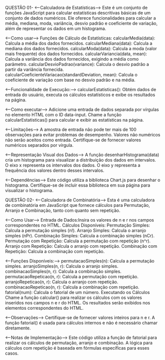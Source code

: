 QUESTÃO 01-
<--Calculadora de Estatísticas-->
Este é um conjunto de funções JavaScript para calcular estatísticas descritivas básicas de um conjunto de dados numéricos. Ele oferece funcionalidades para calcular a média, mediana, moda, variância, desvio padrão e coeficiente de variação, além de representar os dados em um histograma.

<--Como usar-->
Funções de Cálculo de Estatísticas:
calcularMedia(data): Calcula a média dos dados fornecidos.
calcularMediana(data): Calcula a mediana dos dados fornecidos.
calcularModa(data): Calcula a moda (valor mais frequente) dos dados fornecidos.
calcularVariancia(data, mean): Calcula a variância dos dados fornecidos, exigindo a média como parâmetro.
calcularDesvioPadrao(variance): Calcula o desvio padrão a partir da variância fornecida.
calcularCoeficienteVariacao(standardDeviation, mean): Calcula o coeficiente de variação com base no desvio padrão e na média.

<--Funcionalidade de Execução:-->
calcularEstatisticas(): Obtém dados de entrada do usuário, executa os cálculos estatísticos e exibe os resultados na página.

<--Como executar-->
Adicione uma entrada de dados separada por vírgulas no elemento HTML com o ID data-input.
Chame a função calcularEstatisticas() para calcular e exibir as estatísticas na página.

<--Limitações-->
A amostra de entrada não pode ter mais de 100 observações para evitar problemas de desempenho.
Valores não numéricos não serão aceitos como entrada. Certifique-se de fornecer valores numéricos separados por vírgula.

<--Representação Visual dos Dados-->
A função desenharHistograma(data) cria um histograma para visualizar a distribuição dos dados em intervalos.
O eixo x representa os intervalos dos dados.
O eixo y representa a frequência dos valores dentro desses intervalos.

<--Dependências-->
Este código utiliza a biblioteca Chart.js para desenhar o histograma. Certifique-se de incluir essa biblioteca em sua página para visualizar o histograma.

QUESTÃO 02-
<--Calculadora de Combinatória-->
Esta é uma calculadora de combinatória em JavaScript que fornece cálculos para Permutação, Arranjo e Combinação, tanto com quanto sem repetição.

<--Como Usar-->
Entrada de Dados:Insira os valores de n e r nos campos correspondentes no HTML.
Cálculos Disponíveis:
Permutação Simples: Calcula a permutação simples (n!).
Arranjo Simples: Calcula o arranjo simples (nPr).
Combinação Simples: Calcula a combinação simples (nCr).
Permutação com Repetição: Calcula a permutação com repetição (n^r).
Arranjo com Repetição: Calcula o arranjo com repetição.
Combinação com Repetição: Calcula a combinação com repetição.

<--Funções Disponíveis:-->
permutacaoSimples(n): Calcula a permutação simples.
arranjoSimples(n, r): Calcula o arranjo simples.
combinacaoSimples(n, r): Calcula a combinação simples.
permutacaoRepeticao(n, r): Calcula a permutação com repetição.
arranjoRepeticao(n, r): Calcula o arranjo com repetição.
combinacaoRepeticao(n, r): Calcula a combinação com repetição.
fatorial(num): Calcula o fatorial de um número.
Executando os Cálculos
Chame a função calcular() para realizar os cálculos com os valores inseridos nos campos n e r do HTML.
Os resultados serão exibidos nos elementos correspondentes do HTML.

<--Observações-->
Certifique-se de fornecer valores inteiros para n e r.
A função fatorial() é usada para cálculos internos e não é necessário chamar diretamente.

<--Notas de Implementação-->
Este código utiliza a função de fatorial para realizar os cálculos de permutação, arranjo e combinação.
A lógica para cálculos com repetição é baseada em fórmulas específicas para esses casos.